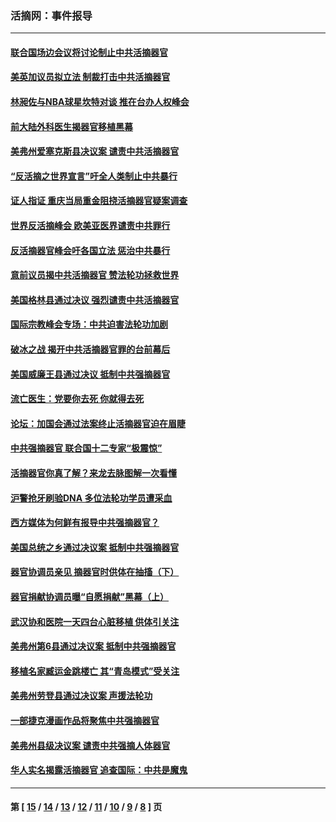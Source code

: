 ### 活摘网：事件报导
---
#### [联合国场边会议将讨论制止中共活摘器官](../../pages/nf5877/n13656361.md?04150430) 
#### [美英加议员拟立法 制裁打击中共活摘器官](../../pages/nf5877/n13430251.md?04150430) 
#### [林昶佐与NBA球星坎特对谈 推在台办人权峰会](../../pages/nf5877/n13414467.md?04150430) 
#### [前大陆外科医生揭器官移植黑幕](../../pages/nf5877/n13401416.md?04150430) 
#### [美弗州爱塞克斯县决议案 谴责中共活摘器官](../../pages/nf5877/n13320919.md?04150430) 
#### [“反活摘之世界宣言”吁全人类制止中共暴行](../../pages/nf5877/n13259730.md?04150430) 
#### [证人指证 重庆当局重金阻挠活摘器官疑案调查](../../pages/nf5877/n13259127.md?04150430) 
#### [世界反活摘峰会 欧美亚医界谴责中共罪行](../../pages/nf5877/n13253550.md?04150430) 
#### [反活摘器官峰会吁各国立法 惩治中共暴行](../../pages/nf5877/n13245052.md?04150430) 
#### [意前议员揭中共活摘器官 赞法轮功拯救世界](../../pages/nf5877/n13203445.md?04150430) 
#### [美国格林县通过决议 强烈谴责中共活摘器官](../../pages/nf5877/n13119367.md?04150430) 
#### [国际宗教峰会专场：中共迫害法轮功加剧](../../pages/nf5877/n13088279.md?04150430) 
#### [破冰之战 揭开中共活摘器官罪的台前幕后](../../pages/nf5877/n13082457.md?04150430) 
#### [美国威廉王县通过决议 抵制中共强摘器官](../../pages/nf5877/n13056521.md?04150430) 
#### [流亡医生：党要你去死 你就得去死](../../pages/nf5877/n13052835.md?04150430) 
#### [论坛：加国会通过法案终止活摘器官迫在眉睫](../../pages/nf5877/n13029839.md?04150430) 
#### [中共强摘器官 联合国十二专家“极震惊”](../../pages/nf5877/n13024313.md?04150430) 
#### [活摘器官你真了解？来龙去脉图解一次看懂](../../pages/nf5877/n13013820.md?04150430) 
#### [沪警抢牙刷验DNA 多位法轮功学员遭采血](../../pages/nf5877/n12969218.md?04150430) 
#### [西方媒体为何鲜有报导中共强摘器官？](../../pages/nf5877/n12932034.md?04150430) 
#### [美国总统之乡通过决议案 抵制中共强摘器官](../../pages/nf5877/n12908242.md?04150430) 
#### [器官协调员亲见 摘器官时供体在抽搐（下）](../../pages/nf5877/n12898622.md?04150430) 
#### [器官捐献协调员曝“自愿捐献”黑幕（上）](../../pages/nf5877/n12878830.md?04150430) 
#### [武汉协和医院一天四台心脏移植 供体引关注](../../pages/nf5877/n12863175.md?04150430) 
#### [美弗州第6县通过决议案 抵制中共强摘器官](../../pages/nf5877/n12805218.md?04150430) 
#### [移植名家臧运金跳楼亡 其“青岛模式”受关注](../../pages/nf5877/n12803746.md?04150430) 
#### [美弗州劳登县通过决议案 声援法轮功](../../pages/nf5877/n12785715.md?04150430) 
#### [一部捷克漫画作品将聚焦中共强摘器官](../../pages/nf5877/n12785954.md?04150430) 
#### [美弗州县级决议案 谴责中共强摘人体器官](../../pages/nf5877/n12721290.md?04150430) 
#### [华人实名揭露活摘器官 追查国际：中共是魔鬼](../../pages/nf5877/n12691724.md?04150430) 

---
#### 第 [ [15](./15.md?04150430) / [14](./14.md?04150430) / [13](./13.md?04150430) / [12](./12.md?04150430) / [11](./11.md?04150430) / [10](./10.md?04150430) / [9](./9.md?04150430) / [8](./8.md?04150430) ] 页
